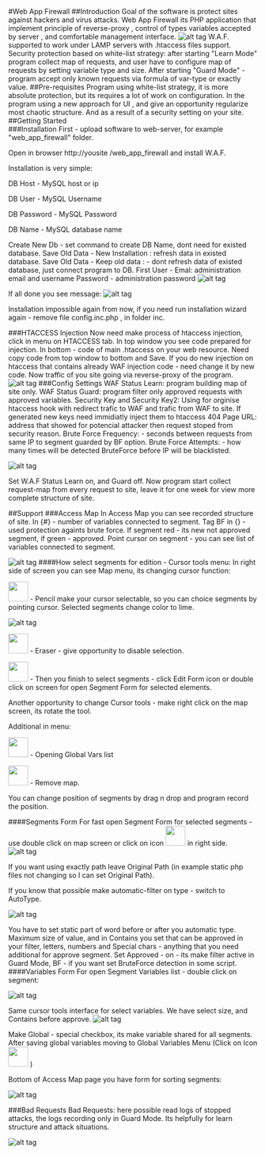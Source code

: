 #Web App Firewall
##Introduction
Goal of the software is protect sites against hackers and virus attacks. 
Web App Firewall its PHP application that implement principle of reverse-proxy , control of types variables accepted by server , and comfortable management interface.
![alt tag](https://github.com/shaman33/web_app_firewall/blob/master/assets/imgs/scratch/map0.jpg?raw=true)
W.A.F. supported to work under LAMP servers with .htaccess files support.
Security protection based on white-list strategy: after starting "Learn Mode" program collect map of requests, and user have to configure map of requests by setting variable type and size. After starting "Guard Mode" - program accept only known requests via formula of var-type or exactly value.
##Pre-requisites
Program using white-list strategy, it is more absolute protection, but its requires a lot of work on configuration.
In the program using a new approach for UI	, and give an opportunity regularize most chaotic structure. And as a result of a security setting on your site.  
##Getting Started	
###Installation
First - upload software to web-server, for example "web_app_firewall" folder.

Open in browser http://yousite /web_app_firewall and install W.A.F.

Installation is very simple:

DB Host - MySQL host or ip

DB User - MySQL Username

DB Password - MySQL Password

DB Name - MySQL database name

Create New Db - set command to create DB Name, dont need for existed database.
Save Old Data  - New Installation : refresh data in existed database.
Save Old Data  - Keep old data : - dont refresh data of existed database, just connect program to DB.
First User - Emal: administration email and username
Password - administration password
![alt tag](https://github.com/shaman33/web_app_firewall/blob/master/assets/imgs/scratch/inst1.jpg?raw=true)

If all done you see message:
![alt tag](https://github.com/shaman33/web_app_firewall/blob/master/assets/imgs/scratch/inst2.jpg?raw=true)

Installation impossible again from now, if you need run installation wizard again - remove file config.inc.php , in folder inc.

###HTACCESS Injection
Now need make process of htaccess injection, click in menu on HTACCESS tab.
In top window you see code prepared for injection. In bottom - code of main .htaccess on your web resource. Need copy code from top window to bottom and Save.  If you do new injection on htaccess that contains already WAF injection code - need change it by new code.
Now traffic of you site going via reverse-proxy of the program.
![alt tag](https://github.com/shaman33/web_app_firewall/blob/master/assets/imgs/scratch/htaccess.jpg?raw=true)
###Config Settings
WAF Status Learn: program building map of site only.
WAF Status Guard: program filter only approved requests with approved variables.
Security Key and Security Key2: Using for orginise htaccess hook with redirect trafic to WAF and trafic from WAF to site.
If generated new keys need immidiatly inject them to htaccess
404 Page URL: address that showed for potencial attacker then request stoped from security reason.
Brute Force Frequency: - seconds between requests from same IP to segment guarded by BF option.
Brute Force Attempts: - how many times will be detected BruteForce before IP will be blacklisted.

![alt tag](https://github.com/shaman33/web_app_firewall/blob/master/assets/imgs/scratch/settings1.jpg?raw=true)

Set W.A.F Status Learn on, and Guard off.
Now program start collect request-map from every request to site, leave it for one week for view more complete structure of site.

##Support
###Access Map
In Access Map you can see recorded structure of site. In {#} - number of variables connected to segment. Tag BF in {} - used protection againts brute force.
If segment red - its new not approved segment, if green - approved.
Point cursor on segment - you can see list of variables connected to segment.

![alt tag](https://github.com/shaman33/web_app_firewall/blob/master/assets/imgs/scratch/map1.jpg?raw=true)
####How select segments for edition - Cursor tools menu:
In right side of screen you can see Map menu, its changing cursor function:

<img src=https://github.com/shaman33/web_app_firewall/blob/master/assets/imgs/pencil.png width=40> - Pencil make your cursor selectable, so you can choice segments by pointing cursor.
Selected segments change color to lime.

![alt tag](https://github.com/shaman33/web_app_firewall/blob/master/assets/imgs/scratch/map2.jpg?raw=true)

<img src=https://github.com/shaman33/web_app_firewall/blob/master/assets/imgs/eraser.png width=40> - Eraser - give opportunity to disable selection.

<img src=https://github.com/shaman33/web_app_firewall/blob/master/assets/imgs/edit.png width=40> - Then you finish to select segments  -  click Edit Form icon or double click on screen for open Segment Form for selected elements.

Another opportunity to change Cursor tools - make right click on the map screen, its rotate the tool.

Additional in menu:

<img src=https://github.com/shaman33/web_app_firewall/blob/master/assets/imgs/vars.png width=40> - Opening Global Vars list 

<img src=https://github.com/shaman33/web_app_firewall/blob/master/assets/imgs/roger.png width=40> - Remove map.

You can change position of segments by drag n drop and program record the position.

####Segments Form
For fast open Segment Form for selected segments - use double click on map screen or click on icon <img src="https://github.com/shaman33/web_app_firewall/blob/master/assets/imgs/edit.png?raw=true" width="40"> in right side.
![alt tag](https://github.com/shaman33/web_app_firewall/blob/master/assets/imgs/scratch/map3.jpg?raw=true)

If you want using exactly path leave Original Path (in example static php files not changing  so I can set Original Path).

If you know that possible make automatic-filter on type - switch to AutoType.

![alt tag](https://github.com/shaman33/web_app_firewall/blob/master/assets/imgs/scratch/map4.jpg?raw=true)

You have to set static part of word before or after you automatic type. Maximum size of value, and in Contains you set that can be approved in your filter, letters, numbers and Special chars - anything that you need additional for approve segment.
Set Approved - on - its make filter active in Guard Mode, BF - if you want set BruteForce detection in some script.
####Variables Form
For open Segment Variables list - double click on segment: 

![alt tag](https://github.com/shaman33/web_app_firewall/blob/master/assets/imgs/scratch/map5.jpg?raw=true)

Same cursor tools interface for select variables. We have select size, and Contains before approve.
![alt tag](https://github.com/shaman33/web_app_firewall/blob/master/assets/imgs/scratch/map6.jpg?raw=true)

Make Global  - special checkbox, its make variable shared for all segments. After saving global variables moving to Global Variables Menu (Click on Icon  <img src="https://github.com/shaman33/web_app_firewall/blob/master/assets/imgs/vars.png?raw=true" width="40"> ) 

Bottom of Access Map page you have form for sorting segments:

![alt tag](https://github.com/shaman33/web_app_firewall/blob/master/assets/imgs/scratch/map88.jpg?raw=true)

###Bad Requests
Bad Requests: here possible read logs of stopped attacks,  the logs recording only in Guard Mode. Its helpfully for learn structure and attack situations.

![alt tag](https://github.com/shaman33/web_app_firewall/blob/master/assets/imgs/scratch/map9.jpg?raw=true)
